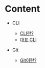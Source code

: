 # Content
- CLI
    - [CLI란?](https://github.com/TaegyunB/TIL/blob/master/Git/CLI.md)
    - [대표 CLI](https://github.com/TaegyunB/TIL/blob/master/Git/CLI-Command.md)

- Git
    - [Git이란?](https://github.com/TaegyunB/TIL/blob/master/Git/Git.md)
